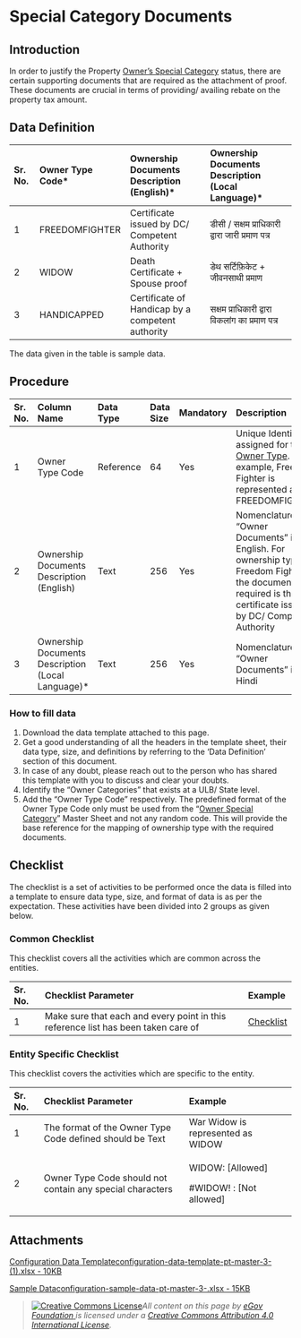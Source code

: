 # Special Category Documents

## Introduction <a id="introduction"></a>

In order to justify the Property [Owner’s Special Category](owner-special-category.md) status, there are certain supporting documents that are required as the attachment of proof. These documents are crucial in terms of providing/ availing rebate on the property tax amount.

## Data Definition <a id="data-definition"></a>

| Sr. No. | Owner Type Code\* | Ownership Documents Description \(English\)\* | Ownership Documents Description \(Local Language\)\* |
| :--- | :--- | :--- | :--- |
| 1 | FREEDOMFIGHTER | Certificate issued by DC/ Competent Authority | डीसी / सक्षम प्राधिकारी द्वारा जारी प्रमाण पत्र |
| 2 | WIDOW | Death Certificate + Spouse proof | डेथ सर्टिफ़िकेट + जीवनसाथी प्रमाण |
| 3 | HANDICAPPED | Certificate of Handicap by a competent authority | सक्षम प्राधिकारी द्वारा विकलांग का प्रमाण पत्र |

The data given in the table is sample data.

## Procedure <a id="procedure"></a>

| Sr. No. | Column Name | Data Type | Data Size | Mandatory | Description |
| :--- | :--- | :--- | :--- | :--- | :--- |
| 1 | Owner Type Code | Reference | 64 | Yes | Unique Identifier assigned for the [Owner Type](ownership-category.md). For example, Freedom Fighter is represented as FREEDOMFIGHTER |
| 2 | Ownership Documents Description \(English\) | Text | 256 | Yes | Nomenclature of “Owner Documents” in English. For ownership type Freedom Fighter, the document required is the certificate issued by DC/ Competent Authority |
| 3 | Ownership Documents Description \(Local Language\)\* | Text | 256 | Yes | Nomenclature of “Owner Documents” in Hindi |

### How to fill data <a id="how-to-fill-data"></a>

1. Download the data template attached to this page.
2. Get a good understanding of all the headers in the template sheet, their data type, size, and definitions by referring to the ‘Data Definition’ section of this document.
3. In case of any doubt, please reach out to the person who has shared this template with you to discuss and clear your doubts.
4. Identify the “Owner Categories” that exists at a ULB/ State level.
5. Add the “Owner Type Code” respectively. The predefined format of the Owner Type Code only must be used from the “[Owner Special Category](owner-special-category.md)” Master Sheet and not any random code. This will provide the base reference for the mapping of ownership type with the required documents.

## Checklist <a id="checklist"></a>

The checklist is a set of activities to be performed once the data is filled into a template to ensure data type, size, and format of data is as per the expectation. These activities have been divided into 2 groups as given below.

### Common Checklist <a id="common-checklist"></a>

This checklist covers all the activities which are common across the entities.

| Sr. No. | Checklist Parameter | Example |
| :--- | :--- | :--- |
| 1 | Make sure that each and every point in this reference list has been taken care of | ​[Checklist](https://docs.digit.org/configure-digit/configuring-master-data-templates/module-setup/common-config/checklist)​ |

### Entity Specific Checklist <a id="entity-specific-checklist"></a>

This checklist covers the activities which are specific to the entity.

<table>
  <thead>
    <tr>
      <th style="text-align:left">Sr. No.</th>
      <th style="text-align:left">Checklist Parameter</th>
      <th style="text-align:left">Example</th>
    </tr>
  </thead>
  <tbody>
    <tr>
      <td style="text-align:left">1</td>
      <td style="text-align:left">The format of the Owner Type Code defined should be Text</td>
      <td style="text-align:left">War Widow is represented as WIDOW</td>
    </tr>
    <tr>
      <td style="text-align:left">2</td>
      <td style="text-align:left">Owner Type Code should not contain any special characters</td>
      <td style="text-align:left">
        <p>WIDOW: [Allowed]</p>
        <p>#WIDOW! : [Not allowed]</p>
      </td>
    </tr>
  </tbody>
</table>

## Attachments <a id="attachments"></a>

[Configuration Data Templateconfiguration-data-template-pt-master-3- \(1\).xlsx - 10KB](https://firebasestorage.googleapis.com/v0/b/gitbook-28427.appspot.com/o/assets%2F-MERG_iQW5oN4ukgXP8K%2Fsync%2Faf47c79c944c953aed463cd5067940fc54d68630.xlsx?generation=1602050605757319&alt=media)

[Sample Dataconfiguration-sample-data-pt-master-3-.xlsx - 15KB](https://firebasestorage.googleapis.com/v0/b/gitbook-28427.appspot.com/o/assets%2F-MERG_iQW5oN4ukgXP8K%2Fsync%2Fd22df176b956ad1f9ae35b34ad36e9e12fd6db38.xlsx?generation=1602050605800117&alt=media)

> [![Creative Commons License](https://i.creativecommons.org/l/by/4.0/80x15.png)](http://creativecommons.org/licenses/by/4.0/)_All content on this page by_ [_eGov Foundation_ ](https://egov.org.in/)_is licensed under a_ [_Creative Commons Attribution 4.0 International License_](http://creativecommons.org/licenses/by/4.0/)_._

